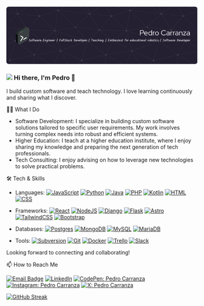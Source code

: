 ![Header](./github-header-image.png)

### ![](https://draexx.github.io) Hi there, I'm Pedro 👋

I build custom software and teach technology. I love learning continuously and sharing what I discover.

👨‍💻 What I Do
- Software Development: I specialize in building custom software solutions tailored to specific user requirements. My work involves turning complex needs into robust and efficient systems.
- Higher Education: I teach at a higher education institute, where I enjoy sharing my knowledge and preparing the next generation of tech professionals.
- Tech Consulting: I enjoy advising on how to leverage new technologies to solve practical problems.

🛠️ Tech & Skills

- Languages: [![JavaScript](https://img.shields.io/badge/JavaScript-F7DF1E?logo=javascript&logoColor=000)](#) [![Python](https://img.shields.io/badge/Python-3776AB?logo=python&logoColor=fff)](#) [![Java](https://img.shields.io/badge/Java-%23ED8B00.svg?logo=openjdk&logoColor=white)](#) [![PHP](https://img.shields.io/badge/php-%23777BB4.svg?&logo=php&logoColor=white)](#) [![Kotlin](https://img.shields.io/badge/Kotlin-%237F52FF.svg?logo=kotlin&logoColor=white)](#) [![HTML](https://img.shields.io/badge/HTML-%23E34F26.svg?logo=html5&logoColor=white)](#) [![CSS](https://img.shields.io/badge/CSS-639?logo=css&logoColor=fff)](#)

- Frameworks: [![React](https://img.shields.io/badge/React-%2320232a.svg?logo=react&logoColor=%2361DAFB)](#) [![NodeJS](https://img.shields.io/badge/Node.js-6DA55F?logo=node.js&logoColor=white)](#) [![Django](https://img.shields.io/badge/Django-%23092E20.svg?logo=django&logoColor=white)](#) [![Flask](https://img.shields.io/badge/Flask-000?logo=flask&logoColor=fff)](#) [![Astro](https://img.shields.io/badge/Astro-BC52EE?logo=astro&logoColor=fff)](#) [![TailwindCSS](https://img.shields.io/badge/Tailwind%20CSS-%2338B2AC.svg?logo=tailwind-css&logoColor=white)](#) [![Bootstrap](https://img.shields.io/badge/Bootstrap-7952B3?logo=bootstrap&logoColor=fff)](#)

- Databases: [![Postgres](https://img.shields.io/badge/Postgres-%23316192.svg?logo=postgresql&logoColor=white)](#) [![MongoDB](https://img.shields.io/badge/MongoDB-%234ea94b.svg?logo=mongodb&logoColor=white)](#) [![MySQL](https://img.shields.io/badge/MySQL-4479A1?logo=mysql&logoColor=fff)](#) [![MariaDB](https://img.shields.io/badge/MariaDB-003545?logo=mariadb&logoColor=white)](#) 

- Tools: [![Subversion](https://img.shields.io/badge/Subversion-809CC9?logo=subversion&logoColor=fff)](#) [![Git](https://img.shields.io/badge/Git-F05032?logo=git&logoColor=fff)](#) [![Docker](https://img.shields.io/badge/Docker-2496ED?logo=docker&logoColor=fff)](#) [![Trello](https://img.shields.io/badge/Trello-0052CC?logo=trello&logoColor=fff)](#) [![Slack](https://img.shields.io/badge/Slack-4A154B?logo=slack&logoColor=fff)](#) 
  
Looking forward to connecting and collaborating!

📫 How to Reach Me

[![Email Badge](https://img.shields.io/badge/-Pedro_Carranza-6D4AFF?style=flat&logo=protonmail&logoColor=white&Color=3A3B3C&link=mailto:draexx@proton.me)](mailto:draexx@proton.me)
[![LinkedIn](https://custom-icon-badges.demolab.com/badge/Pedro_Carranza-0A66C2?logo=linkedin-white&logoColor=white&link=https://www.linkedin.com/in/pedrocarranza/)](https://www.linkedin.com/in/pedrocarranza/)
[![CodePen: Pedro Carranza](https://img.shields.io/badge/-Pedro_Carranza-white?style=flat&logo=CodePen&logoColor=black&link=https://www.codepen.io/draexx)](https://www.codepen.io/draexx)
[![Instagram: Pedro Carranza](https://img.shields.io/badge/-Pedro_Carranza-%23DD2A7B?style=flat&logo=Instagram&logoColor=white&link=https://www.instagram.com/draexx)](https://www.instagram.com/draexx)
[![X: Pedro Carranza](https://img.shields.io/badge/-Pedro_Carranza-%23000000?style=flat&logo=x&logoColor=white&link=https://www.twitter.com/draexx)](https://www.twitter.com/draexx)
<!--
[![GitHub: Pedro Carranza](https://img.shields.io/badge/-Draexx-black?style=flat-square&logo=Github&logoColor=white&link=https://github.com/draexx)](https://github.com/draexx)
**draexx/draexx** is a ✨ _special_ ✨ repository because its `README.md` (this file) appears on your GitHub profile.


Here are some ideas to get you started:

- 🔭 I’m currently working on ...
- 🌱 I’m currently learning ...
- 👯 I’m looking to collaborate on ...
- 🤔 I’m looking for help with ...
- 💬 Ask me about ...
- 📫 How to reach me: ...
- 😄 Pronouns: ...
- ⚡ Fun fact: ...
-->
[![GitHub Streak](https://streak-stats.demolab.com?user=draexx&theme=dark&hide_border=true)](https://git.io/streak-stats)
